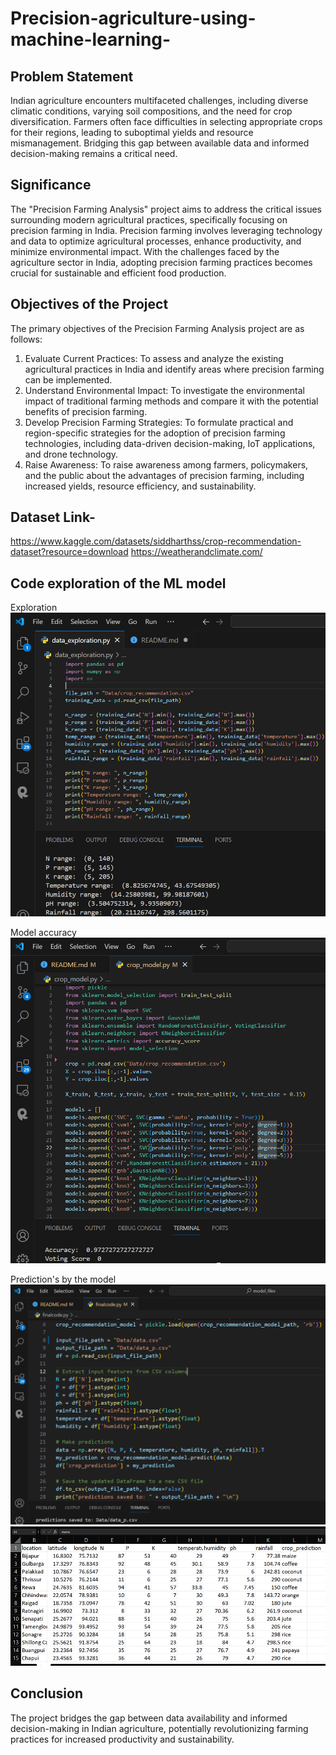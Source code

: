 # Precision-agriculture-using-machine-learning-

## Problem Statement

Indian agriculture encounters multifaceted challenges, including diverse climatic conditions, varying soil compositions, and the need for crop diversification. Farmers often face difficulties in selecting appropriate crops for their regions, leading to suboptimal yields and resource mismanagement. Bridging this gap between available data and informed decision-making remains a critical need.

## Significance

The "Precision Farming Analysis" project aims to address the critical issues surrounding modern agricultural practices, specifically focusing on precision farming in India. Precision farming involves leveraging technology and data to optimize agricultural processes, enhance productivity, and minimize environmental impact. With the challenges faced by the agriculture sector in India, adopting precision farming practices becomes crucial for sustainable and efficient food production.

## Objectives of the Project

The primary objectives of the Precision Farming Analysis project are as follows:

1. Evaluate Current Practices: To assess and analyze the existing agricultural practices in India and identify areas where precision farming can be implemented.
2. Understand Environmental Impact: To investigate the environmental impact of traditional farming methods and compare it with the potential benefits of precision farming.
3. Develop Precision Farming Strategies: To formulate practical and region-specific strategies for the adoption of precision farming technologies, including data-driven decision-making, IoT applications, and drone technology.
4. Raise Awareness: To raise awareness among farmers, policymakers, and the public about the advantages of precision farming, including increased yields, resource efficiency, and sustainability.

## Dataset Link-

https://www.kaggle.com/datasets/siddharthss/crop-recommendation-dataset?resource=download
https://weatherandclimate.com/

## Code exploration of the ML model

Exploration
![data_exploration](image.png)

Model accuracy
![97% Model Accuracy](image-1.png)

Prediction's by the model
![predictions](image-2.png)
![output](image-3.png)

## Conclusion

The project bridges the gap between data availability and informed decision-making in Indian agriculture, potentially revolutionizing farming practices for increased productivity and sustainability.
